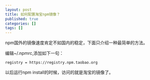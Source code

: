 ```yaml
---
layout: post
title: 如何配置淘宝npm镜像？
published: true
categories: []
tags: []
---
```



npm国外的镜像速度肯定不如国内的稳定，下面只介绍一种最简单的方法。

编辑~/.npmrc,添加如下一句：
```
registry = https://registry.npm.taobao.org
```

以后运行npm install的时候，访问的就是淘宝的镜像了。
